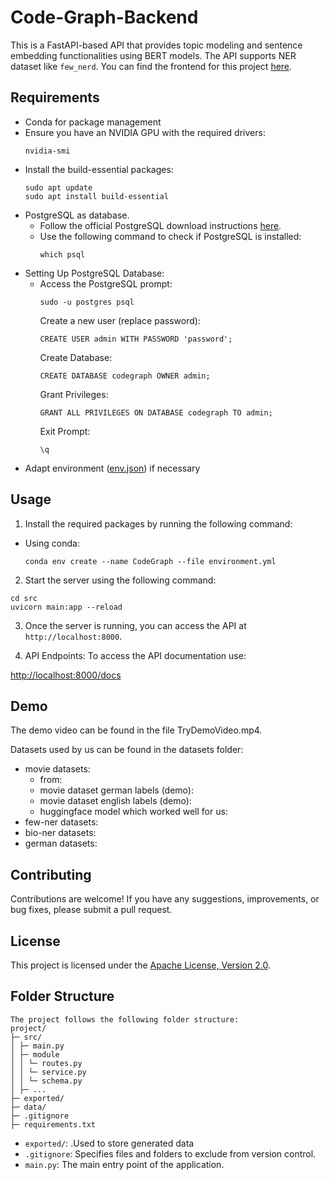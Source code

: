 # Code-Graph-Backend

This is a FastAPI-based API that provides topic modeling and sentence embedding functionalities using BERT models. The API supports NER dataset like `few_nerd`. You can find the frontend for this project [here](https://github.com/jsp1999/Code-Graph-Frontend).

## Requirements

- Conda for package management
- Ensure you have an NVIDIA GPU with the required drivers:
  ```
  nvidia-smi
  ```
- Install the build-essential packages:
  ```
  sudo apt update
  sudo apt install build-essential
  ```
- PostgreSQL as database.
  - Follow the official PostgreSQL download instructions [here](https://www.postgresql.org/download/).
  - Use the following command to check if PostgreSQL is installed:
    ```
    which psql
    ```
- Setting Up PostgreSQL Database:
  - Access the PostgreSQL prompt:
    ```
    sudo -u postgres psql
    ```
    Create a new user (replace password):
    ```
    CREATE USER admin WITH PASSWORD 'password';
    ```
    Create Database:
    ```
    CREATE DATABASE codegraph OWNER admin;
    ```
    Grant Privileges:
    ```
    GRANT ALL PRIVILEGES ON DATABASE codegraph TO admin;
    ```
    Exit Prompt:
    ```
    \q
    ```
- Adapt environment ([env.json](https://github.com/bruehldev/Code-Graph-Backend/blob/master/env.json)) if necessary    

## Usage

1. Install the required packages by running the following command:
  - Using conda:
    ```
    conda env create --name CodeGraph --file environment.yml
    ```

2. Start the server using the following command:
```
cd src
uvicorn main:app --reload
```

3. Once the server is running, you can access the API at `http://localhost:8000`.

4. API Endpoints:
To access the API documentation use:

[http://localhost:8000/docs](http://localhost:8000/docs)

## Demo
The demo video can be found in the file TryDemoVideo.mp4.


Datasets used by us can be found in the datasets folder:
- movie datasets:
  - from:
  - movie dataset german labels (demo):
  - movie dataset english labels (demo):
  - huggingface model which worked well for us:
- few-ner datasets:
- bio-ner datasets:
- german datasets:

## Contributing

Contributions are welcome! If you have any suggestions, improvements, or bug fixes, please submit a pull request.

## License

This project is licensed under the [Apache License, Version 2.0](LICENSE).


## Folder Structure
```
The project follows the following folder structure:
project/
├─ src/
│ ├─ main.py
│ ├─ module
│ │ └─ routes.py
│ │ └─ service.py
│ │ └─ schema.py
│ ├─ ...
├─ exported/ 
├─ data/
├─ .gitignore
├─ requirements.txt
```

- `exported/`: .Used to store generated data
- `.gitignore`: Specifies files and folders to exclude from version control.
- `main.py`: The main entry point of the application.
